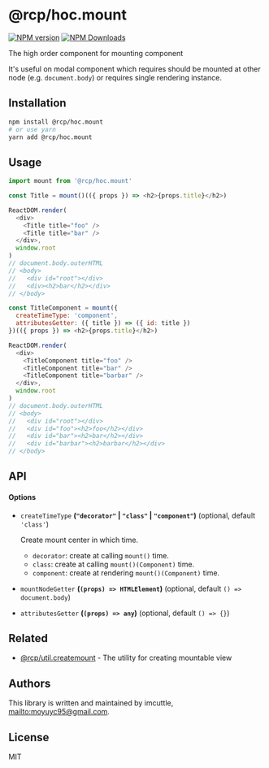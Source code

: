 # @rcp/hoc.mount

[![NPM version](https://img.shields.io/npm/v/@rcp/hoc.mount.svg?style=flat-square)](https://www.npmjs.com/package/@rcp/hoc.mount)
[![NPM Downloads](https://img.shields.io/npm/dm/@rcp/hoc.mount.svg?style=flat-square&maxAge=43200)](https://www.npmjs.com/package/@rcp/hoc.mount)

The high order component for mounting component

It's useful on modal component which requires should be mounted at other node (e.g. `document.body`) or requires single rendering instance.

## Installation

```bash
npm install @rcp/hoc.mount
# or use yarn
yarn add @rcp/hoc.mount
```

## Usage

```javascript
import mount from '@rcp/hoc.mount'

const Title = mount()(({ props }) => <h2>{props.title}</h2>)

ReactDOM.render(
  <div>
    <Title title="foo" />
    <Title title="bar" />
  </div>,
  window.root
)
// document.body.outerHTML
// <body>
//   <div id="root"></div>
//   <div><h2>bar</h2></div>
// </body>

const TitleComponent = mount({
  createTimeType: 'component',
  attributesGetter: ({ title }) => ({ id: title })
})(({ props }) => <h2>{props.title}</h2>)

ReactDOM.render(
  <div>
    <TitleComponent title="foo" />
    <TitleComponent title="bar" />
    <TitleComponent title="barbar" />
  </div>,
  window.root
)
// document.body.outerHTML
// <body>
//   <div id="root"></div>
//   <div id="foo"><h2>foo</h2></div>
//   <div id="bar"><h2>bar</h2></div>
//   <div id="barbar"><h2>barbar</h2></div>
// </body>
```

## API

#### Options

- `createTimeType` **(`"decorator"` \| `"class"` \| `"component"`)** (optional, default `'class'`)

  Create mount center in which time.

  - `decorator`: create at calling `mount()` time.
  - `class`: create at calling `mount()(Component)` time.
  - `component`: create at rendering `mount()(Component)` time.

- `mountNodeGetter` **(`(props) => HTMLElement`)** (optional, default `() => document.body`)
- `attributesGetter` **(`(props) => any`)** (optional, default `() => {}`)

## Related

- [@rcp/util.createmount](../util.createmount) - The utility for creating mountable view

## Authors

This library is written and maintained by imcuttle, <mailto:moyuyc95@gmail.com>.

## License

MIT

